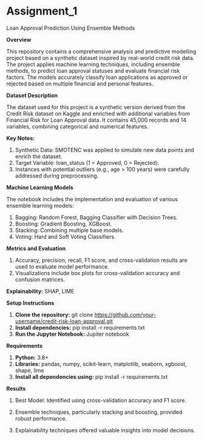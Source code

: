 # Assignment_1

Loan Approval Prediction Using Ensemble Methods


**Overview**

This repository contains a comprehensive analysis and predictive modelling project based on a synthetic dataset inspired by real-world credit risk data. The project applies machine learning techniques, including ensemble methods, to predict loan approval statuses and evaluate financial risk factors. The models accurately classify loan applications as approved or rejected based on multiple financial and personal features.

**Dataset Description**

The dataset used for this project is a synthetic version derived from the Credit Risk dataset on Kaggle and enriched with additional variables from Financial Risk for Loan Approval data. It contains 45,000 records and 14 variables, combining categorical and numerical features.

**Key Notes:**

   1. Synthetic Data: SMOTENC was applied to simulate new data points and enrich the dataset.
   2. Target Variable: loan_status (1 = Approved, 0 = Rejected).
   3. Instances with potential outliers (e.g., age > 100 years) were carefully addressed during preprocessing.
   
**Machine Learning Models**

The notebook includes the implementation and evaluation of various ensemble learning models:
   1. Bagging:
      Random Forest, Bagging Classifier with Decision Trees.
   2. Boosting:
      Gradient Boosting, XGBoost.
   3. Stacking:
      Combining multiple base models.
   4. Voting: 
      Hard and Soft Voting Classifiers.

**Metrics and Evaluation**

   1. Accuracy, precision, recall, F1 score, and cross-validation results are used to evaluate model performance. 
   2. Visualizations include box plots for cross-validation accuracy and confusion matrices.
      
**Explainability:**  SHAP, LIME

**Setup Instructions**

   1. **Clone the repository:** git clone https://github.com/your-username/credit-risk-loan-approval.git
   2. **Install dependencies:** pip install -r requirements.txt
   3. **Run the Jupyter Notebook:** Jupiter notebook

**Requirements**
   1. **Python:** 3.8+
   2. **Libraries:** pandas, numpy, scikit-learn, matplotlib, seaborn, xgboost, shape, lime
   3. **Install all dependencies using:** pip install -r requirements.txt

   
**Results**

   1. Best Model: Identified using cross-validation accuracy and F1 score.

   2. Ensemble techniques, particularly stacking and boosting, provided robust performance.
         
   3. Explainability techniques offered valuable insights into model decisions.



